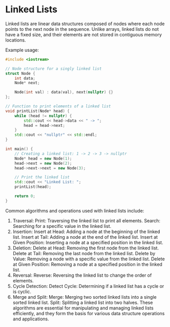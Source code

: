 # Linked Lists

Linked lists are linear data structures composed of nodes where each node points to the next node in the sequence. Unlike arrays, linked lists do not have a fixed size, and their elements are not stored in contiguous memory locations.

Example usage:
```c++
#include <iostream>

// Node structure for a singly linked list
struct Node {
    int data;
    Node* next;

    Node(int val) : data(val), next(nullptr) {}
};

// Function to print elements of a linked list
void printList(Node* head) {
    while (head != nullptr) {
        std::cout << head->data << " -> ";
        head = head->next;
    }
    std::cout << "nullptr" << std::endl;
}

int main() {
    // Creating a linked list: 1 -> 2 -> 3 -> nullptr
    Node* head = new Node(1);
    head->next = new Node(2);
    head->next->next = new Node(3);

    // Print the linked list
    std::cout << "Linked List: ";
    printList(head);

    return 0;
}
```

Common algorithms and operations used with linked lists include:

1. Traversal:
   Print: Traversing the linked list to print all elements.
   Search: Searching for a specific value in the linked list.
2. Insertion:
   Insert at Head: Adding a node at the beginning of the linked list.
   Insert at Tail: Adding a node at the end of the linked list.
   Insert at Given Position: Inserting a node at a specified position in the linked list.
3. Deletion:
   Delete at Head: Removing the first node from the linked list.
   Delete at Tail: Removing the last node from the linked list.
   Delete by Value: Removing a node with a specific value from the linked list.
   Delete at Given Position: Removing a node at a specified position in the linked list.
4. Reversal:
   Reverse: Reversing the linked list to change the order of elements.
5. Cycle Detection:
   Detect Cycle: Determining if a linked list has a cycle or is cyclic.
6. Merge and Split:
   Merge: Merging two sorted linked lists into a single sorted linked list.
   Split: Splitting a linked list into two halves.
   These algorithms are essential for manipulating and managing linked lists efficiently, and they form the basis for various data structure operations and applications.
